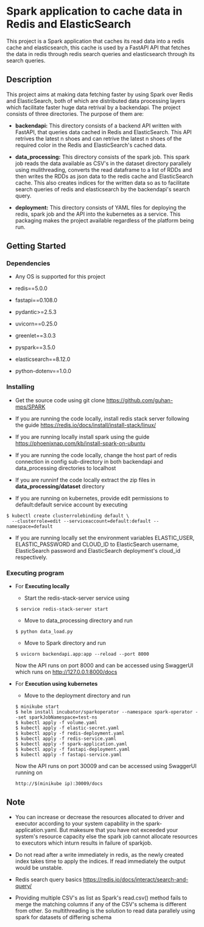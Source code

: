 # Spark application to cache data in Redis and ElasticSearch

This project is a Spark application that caches its read data into a redis cache and elasticsearch, this cache is used by a FastAPI API that fetches the data in redis through redis search queries and elasticsearch through its search queries.

## Description

This project aims at making data fetching faster by using Spark over Redis and ElasticSearch, both of which are distributed data processing layers which facilitate faster huge data retrival by a backendapi. The project consists of three directories. The purpose of them are:

* **backendapi:** This directory consists of a backend API written with FastAPI, that queries data cached in Redis and ElasticSearch. This API retrives the latest n shoes and can retrive the latest n shoes of the required color in the Redis and ElasticSearch's cached data.

* **data_processing:** This directory consists of the spark job. This spark job reads the data available as CSV's in the dataset directory parallely using mulithreading, converts the read dataframe to a list of RDDs and then writes the RDDs as json data to the redis cache and ElasticSearch cache. This also creates indices for the written data so as to facilitate search queries of redis and elasticsearch by the backendapi's search query.
* **deployment:** This directory consists of YAML files for deploying the redis, spark job and the API into the kubernetes as a service. This packaging makes the project available regardless of the platform being run. 

## Getting Started

### Dependencies

* Any OS is supported for this project

* redis==5.0.0
* fastapi==0.108.0
* pydantic>=2.5.3
* uvicorn==0.25.0
* greenlet==3.0.3
* pyspark==3.5.0
* elasticsearch==8.12.0
* python-dotenv==1.0.0
### Installing

* Get the source code using git clone https://github.com/guhan-mps/SPARK

* If you are running the code locally, install redis stack server following the guide <https://redis.io/docs/install/install-stack/linux/>
* If you are running locally install spark using the guide <https://phoenixnap.com/kb/install-spark-on-ubuntu>
* If you are running the code locally, change the host part of redis connection in config sub-directory in both backendapi and data_processing directories to localhost
* If you are runninf the code locally extract the zip files in **data_processing/dataset** directory
* If you are running on kubernetes, provide edit permissions to default:default service account by executing 
```
$ kubectl create clusterrolebinding default \
  --clusterrole=edit --serviceaccount=default:default --namespace=default
```
* If you are running locally set the environment variables ELASTIC_USER, ELASTIC_PASSWORD and CLOUD_ID to ElasticSearch username, ElasticSearch password and ElasticSearch deployment's cloud_id respectively.

### Executing program
* For **Executing locally**
    - Start the redis-stack-server service using
    ```
    $ service redis-stack-server start
    ```
    - Move to data_processing directory and run
    ```
    $ python data_load.py
    ```
    - Move to Spark directory and run
    ```
    $ uvicorn backendapi.app:app --reload --port 8000
    ```
    Now the API runs on port 8000 and can be accessed using SwaggerUI which runs on <http://127.0.0.1:8000/docs>

* For  **Execution using kubernetes**
    - Move to the deployment directory and run 
    ```
    $ minikube start
    $ helm install incubator/sparkoperator --namespace spark-operator --set sparkJobNamespace=test-ns
    $ kubectl apply -f volume.yaml
    $ kubectl apply -f elastic-secret.yaml
    $ kubectl apply -f redis-deployment.yaml
    $ kubectl apply -f redis-service.yaml
    $ kubectl apply -f spark-application.yaml
    $ kubectl apply -f fastapi-deployment.yaml
    $ kubectl apply -f fastapi-service.yaml
    ```
    Now the API runs on port 30009 and can be accessed using SwaggerUI running on 
    ```
    http://$(minikube ip):30009/docs
    ```
## Note
* You can increase or decrease the resources allocated to driver and executor according to your system capability in the spark-application.yaml. But makesure that you have not exceeded your system's resource capacity else the spark job cannot allocate resources to executors which inturn results in failure of sparkjob.

* Do not read after a write immediately in redis, as the newly created index takes time to apply the indices. If read immediately the output would be unstable.

* Redis search query basics <https://redis.io/docs/interact/search-and-query/>

* Providing multiple CSV's as list as Spark's read.csv() method fails to merge the matching columns if any of the CSV's schema is different from other. So multithreading is the solution to read data parallely using spark for datasets of differing schema